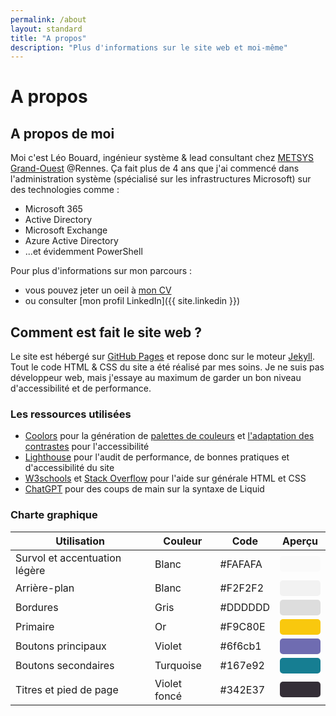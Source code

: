 ```yaml
---
permalink: /about
layout: standard
title: "A propos"
description: "Plus d'informations sur le site web et moi-même"
---
```


# A propos

## A propos de moi

Moi c'est Léo Bouard, ingénieur système & lead consultant chez [METSYS Grand-Ouest](https://www.metsys.fr/) @Rennes. Ça fait plus de 4 ans que j'ai commencé dans l'administration système (spécialisé sur les infrastructures Microsoft) sur des technologies comme :

- Microsoft 365
- Active Directory
- Microsoft Exchange
- Azure Active Directory
- ...et évidemment PowerShell

Pour plus d'informations sur mon parcours :

- vous pouvez jeter un oeil à [mon CV](/cv)
- ou consulter [mon profil LinkedIn]({{ site.linkedin }})

## Comment est fait le site web ?

Le site est hébergé sur [GitHub Pages](https://docs.github.com/en/pages) et repose donc sur le moteur [Jekyll](https://jekyllrb.com/docs/). Tout le code HTML & CSS du site a été réalisé par mes soins. Je ne suis pas développeur web, mais j'essaye au maximum de garder un bon niveau d'accessibilité et de performance.

### Les ressources utilisées

- [Coolors](https://coolors.co/) pour la génération de [palettes de couleurs](https://coolors.co/generate) et [l'adaptation des contrastes](https://coolors.co/contrast-checker/) pour l'accessibilité
- [Lighthouse](https://developer.chrome.com/docs/lighthouse/) pour l'audit de performance, de bonnes pratiques et d'accessibilité du site
- [W3schools](https://www.w3schools.com/) et [Stack Overflow](https://stackoverflow.com/) pour l'aide sur générale HTML et CSS
- [ChatGPT](https://chat.openai.com/chat) pour des coups de main sur la syntaxe de Liquid

### Charte graphique

<table>
  <thead>
    <tr>
      <th>Utilisation</th>
      <th>Couleur</th>
      <th>Code</th>
      <th>Aperçu</th>
    </tr>
  </thead>
  <tbody>
    <tr>
      <td>Survol et accentuation légère</td>
      <td>Blanc</td>
      <td>#FAFAFA</td>
      <td><div style="width: 65px; height: 25px; background-color: #FAFAFA; border-radius: 5px;"></div></td>
    </tr>
    <tr>
      <td>Arrière-plan</td>
      <td>Blanc</td>
      <td>#F2F2F2</td>
      <td><div style="width: 65px; height: 25px; background-color: #F2F2F2; border-radius: 5px;"></div></td>
    </tr>
    <tr>
      <td>Bordures</td>
      <td>Gris</td>
      <td>#DDDDDD</td>
      <td><div style="width: 65px; height: 25px; background-color: #DDDDDD; border-radius: 5px;"></div></td>
    </tr>
    <tr>
      <td>Primaire</td>
      <td>Or</td>
      <td>#F9C80E</td>
      <td><div style="width: 65px; height: 25px; background-color: #F9C80E; border-radius: 5px;"></div></td>
    </tr>
    <tr>
      <td>Boutons principaux</td>
      <td>Violet</td>
      <td>#6f6cb1</td>
      <td>
        <div style="width: 65px; height: 25px; background-color: #6f6cb1; border-radius: 5px;"></div>
      </td>
    </tr>
    <tr>
      <td>Boutons secondaires</td>
      <td>Turquoise</td>
      <td>#167e92</td>
      <td>
        <div style="width: 65px; height: 25px; background-color: #167e92; border-radius: 5px;"></div>
      </td>
    </tr>
    <tr>
      <td>Titres et pied de page</td>
      <td>Violet foncé</td>
      <td>#342E37</td>
      <td><div style="width: 65px; height: 25px; background-color: #342E37; border-radius: 5px;"></div></td>
    </tr>
  </tbody>
</table>
